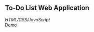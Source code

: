 ## To-Do List Web Application   
_HTML/CSS/JavaScript_  
[Demo](https://funmbia.github.io/To-Do-List/)  
